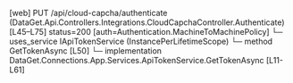 [web] PUT /api/cloud-capcha/authenticate  (DataGet.Api.Controllers.Integrations.CloudCapchaController.Authenticate)  [L45–L75] status=200 [auth=Authentication.MachineToMachinePolicy]
  └─ uses_service IApiTokenService (InstancePerLifetimeScope)
    └─ method GetTokenAsync [L50]
      └─ implementation DataGet.Connections.App.Services.ApiTokenService.GetTokenAsync [L11-L61]

